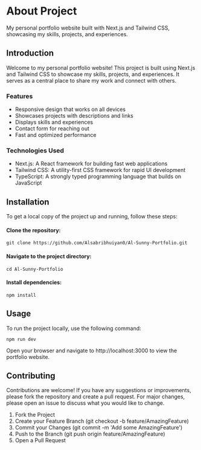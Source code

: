 # About Project
My personal portfolio website built with Next.js and Tailwind CSS, showcasing my skills, projects, and experiences.


## Introduction
Welcome to my personal portfolio website! This project is built using Next.js and Tailwind CSS to showcase my skills, projects, and experiences. It serves as a central place to share my work and connect with others.

### Features
- Responsive design that works on all devices
- Showcases projects with descriptions and links
- Displays skills and experiences
- Contact form for reaching out
- Fast and optimized performance

### Technologies Used
- Next.js: A React framework for building fast web applications
- Tailwind CSS: A utility-first CSS framework for rapid UI development
- TypeScript: A strongly typed programming language that builds on JavaScript


## Installation
To get a local copy of the project up and running, follow these steps:
#### Clone the repository:
```
git clone https://github.com/Alsabribhuiyan0/Al-Sunny-Portfolio.git
```
#### Navigate to the project directory:
```
cd Al-Sunny-Portfolio
```
#### Install dependencies:
```
npm install
```


## Usage
To run the project locally, use the following command:
```
npm run dev
```
Open your browser and navigate to http://localhost:3000 to view the portfolio website.


## Contributing
Contributions are welcome! If you have any suggestions or improvements, please fork the repository and create a pull request. For major changes, please open an issue to discuss what you would like to change.

1. Fork the Project
2. Create your Feature Branch (git checkout -b feature/AmazingFeature)
3. Commit your Changes (git commit -m 'Add some AmazingFeature')
4. Push to the Branch (git push origin feature/AmazingFeature)
5. Open a Pull Request
